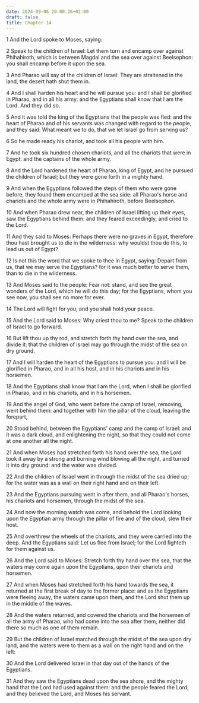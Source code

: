 ```yaml
---
date: 2024-09-06 20:00:26+02:00
draft: false
title: Chapter 14
---
```




1 And the Lord spoke to Moses, saying:

2 Speak to the children of Israel: Let them turn and encamp over against Phihahiroth, which is between Magdal and the sea over against Beelsephon: you shall encamp before it upon the sea.

3 And Pharao will say of the children of Israel: They are straitened in the land, the desert hath shut them in.

4 And I shall harden his heart and he will pursue you: and I shall be glorified in Pharao, and in all his army: and the Egyptians shall know that I am the Lord. And they did so.

5 And it was told the king of the Egyptians that the people was fled: and the heart of Pharao and of his servants was changed with regard to the people, and they said: What meant we to do, that we let Israel go from serving us?

6 So he made ready his chariot, and took all his people with him.

7 And he took six hundred chosen chariots, and all the chariots that were in Egypt: and the captains of the whole army.

8 And the Lord hardened the heart of Pharao, king of Egypt, and he pursued the children of Israel; but they were gone forth in a mighty hand.

9 And when the Egyptians followed the steps of them who were gone before, they found them encamped at the sea side: all Pharao's horse and chariots and the whole army were in Phihahiroth, before Beelsephon.

10 And when Pharao drew near, the children of Israel lifting up their eyes, saw the Egyptians behind them: and they feared exceedingly, and cried to the Lord.

11 And they said to Moses: Perhaps there were no graves in Egypt, therefore thou hast brought us to die in the wilderness: why wouldst thou do this, to lead us out of Egypt?

12 Is not this the word that we spoke to thee in Egypt, saying: Depart from us, that we may serve the Egyptians? for it was much better to serve them, than to die in the wilderness.

13 And Moses said to the people: Fear not: stand, and see the great wonders of the Lord, which he will do this day; for the Egyptians, whom you see now, you shall see no more for ever.

14 The Lord will fight for you, and you shall hold your peace.

15 And the Lord said to Moses: Why criest thou to me? Speak to the children of Israel to go forward.

16 But lift thou up thy rod, and stretch forth thy hand over the sea, and divide it: that the children of Israel may go through the midst of the sea on dry ground.

17 And I will harden the heart of the Egyptians to pursue you: and I will be glorified in Pharao, and in all his host, and in his chariots and in his horsemen.

18 And the Egyptians shall know that I am the Lord, when I shall be glorified in Pharao, and in his chariots, and in his horsemen.

19 And the angel of God, who went before the camp of Israel, removing, went behind them: and together with him the pillar of the cloud, leaving the forepart,

20 Stood behind, between the Egyptians' camp and the camp of Israel: and it was a dark cloud, and enlightening the night, so that they could not come at one another all the night.

21 And when Moses had stretched forth his hand over the sea, the Lord took it away by a strong and burning wind blowing all the night, and turned it into dry ground: and the water was divided.

22 And the children of Israel went in through the midst of the sea dried up; for the water was as a wall on their right hand and on their left.

23 And the Egyptians pursuing went in after them, and all Pharao's horses, his chariots and horsemen, through the midst of the sea.

24 And now the morning watch was come, and behold the Lord looking upon the Egyptian army through the pillar of fire and of the cloud, slew their host.

25 And overthrew the wheels of the chariots, and they were carried into the deep. And the Egyptians said: Let us flee from Israel; for the Lord fighteth for them against us.

26 And the Lord said to Moses: Stretch forth thy hand over the sea, that the waters may come again upon the Egyptians, upon their chariots and horsemen.

27 And when Moses had stretched forth his hand towards the sea, it returned at the first break of day to the former place: and as the Egyptians were fleeing away, the waters came upon them, and the Lord shut them up in the middle of the waves.

28 And the waters returned, and covered the chariots and the horsemen of all the army of Pharao, who had come into the sea after them, neither did there so much as one of them remain.

29 But the children of Israel marched through the midst of the sea upon dry land, and the waters were to them as a wall on the right hand and on the left:

30 And the Lord delivered Israel in that day out of the hands of the Egyptians.

31 And they saw the Egyptians dead upon the sea shore, and the mighty hand that the Lord had used against them: and the people feared the Lord, and they believed the Lord, and Moses his servant.

